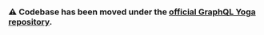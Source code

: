 ### ⚠️ Codebase has been moved under the [official GraphQL Yoga repository](https://github.com/dotansimha/graphql-yoga/tree/main/packages/nestjs).
